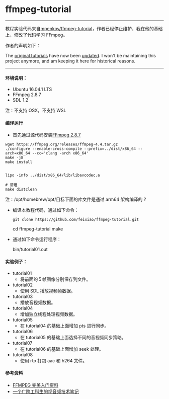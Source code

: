 # ffmpeg-tutorial

---

教程实验代码来自[mpenkov/ffmpeg-tutorial](https://github.com/mpenkov/ffmpeg-tutorial)，作者已经停止维护，我在他的基础上，修改了代码学习 FFmpeg。

作者的声明如下：

The [original tutorials](http://dranger.com/ffmpeg/) have now been [updated](https://ffmpeg.org/pipermail/libav-user/2015-February/007896.html).
I won't be maintaining this project anymore, and am keeping it here for historical reasons.

---

#### 环境说明：

- Ubuntu 16.04.1 LTS
- FFmpeg 2.8.7
- SDL 1.2

注：不支持 OSX，不支持 WSL

#### 编译运行

- 首先通过源代码安装[FFmpeg 2.8.7](https://ffmpeg.org/download.html#releases)

```shell
wget https://ffmpeg.org/releases/ffmpeg-4.4.tar.gz
./configure --enable-cross-compile --prefix=../dist/x86_64 --arch=x86_64 --cc='clang -arch x86_64'
make -j8
make install


lipo -info ../dist/x86_64/lib/libavcodec.a

# 清理
make distclean
```

注：/opt/homebrew/opt/目标下面的库文件是通过 arm64 架构编译的 ?

- 编译本教程代码，通过如下命令：

      git clone https://github.com/feixiao/ffmpeg-tutorial.git

  cd ffmpeg-tutorial
  make

- 通过如下命令运行程序：

  bin/tutorial01.out

#### 实验例子：

- tutorial01
  - 将前面的５帧图像分别保存到文件。
- tutorial02
  - 使用 SDL 播放视频帧数据。
- tutorial03
  - 播放音视频数据。
- tutorial04
  - 增加独立线程处理视频数据。
- tutorial05
  - 在 tutorial04 的基础上面增加 pts 进行同步。
- tutorial06
  - 在 tutorial05 的基础上面选择不同的音视频同步策略。
- tutorial07
  - 在 tutorial06 的基础上面增加 seek 处理。
- tutorial08
  - 使用 rtp 打包 aac 和 h264 文件。

#### 参考资料

- [FFMPEG 完美入门资料](http://download.csdn.net/download/leeking1989/7111345)
- [一个广院工科生的视音频技术笔记](http://blog.csdn.net/leixiaohua1020)
